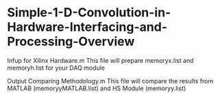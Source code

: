 # Simple-1-D-Convolution-in-Hardware-Interfacing-and-Processing-Overview


Infup for Xilinx Hardware.m
This file will prepare memoryx.list and memoryh.list for your DAQ module

Output Comparing Methodology.m
This file will compare the results from MATLAB (memoryyMATLAB.list) and HS Module (memoryy.list)
